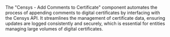 The "Censys - Add Comments to Certificate" component automates the process of appending comments to digital certificates by interfacing with the Censys API. It streamlines the management of certificate data, ensuring updates are logged consistently and securely, which is essential for entities managing large volumes of digital certificates.
